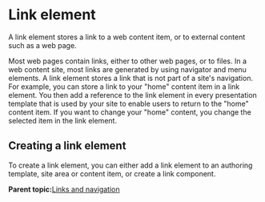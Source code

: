 # Link element

A link element stores a link to a web content item, or to external content such as a web page.

Most web pages contain links, either to other web pages, or to files. In a web content site, most links are generated by using navigator and menu elements. A link element stores a link that is not part of a site's navigation. For example, you can store a link to your "home" content item in a link element. You then add a reference to the link element in every presentation template that is used by your site to enable users to return to the "home" content item. If you want to change your "home" content, you change the selected item in the link element.

## Creating a link element

To create a link element, you can either add a link element to an authoring template, site area or content item, or create a link component.

**Parent topic:**[Links and navigation](../wcm/wcm_dev_elements_types_links.md)

